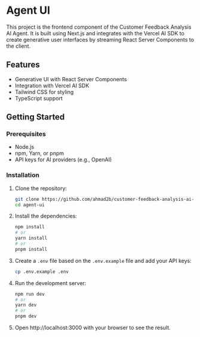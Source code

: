 # Agent UI

This project is the frontend component of the Customer Feedback Analysis AI Agent. It is built using Next.js and integrates with the Vercel AI SDK to create generative user interfaces by streaming React Server Components to the client.

## Features

- Generative UI with React Server Components
- Integration with Vercel AI SDK
- Tailwind CSS for styling
- TypeScript support

## Getting Started

### Prerequisites

- Node.js
- npm, Yarn, or pnpm
- API keys for AI providers (e.g., OpenAI)

### Installation

1. Clone the repository:

   ```bash
   git clone https://github.com/ahmad2b/customer-feedback-analysis-ai-agent.git
   cd agent-ui
   ```

2. Install the dependencies:

   ```bash
   npm install
   # or
   yarn install
   # or
   pnpm install
   ```

3. Create a `.env` file based on the `.env.example` file and add your API keys:

   ```bash
   cp .env.example .env
   ```

4. Run the development server:

   ```bash
   npm run dev
   # or
   yarn dev
   # or
   pnpm dev
   ```

5. Open http://localhost:3000 with your browser to see the result.
